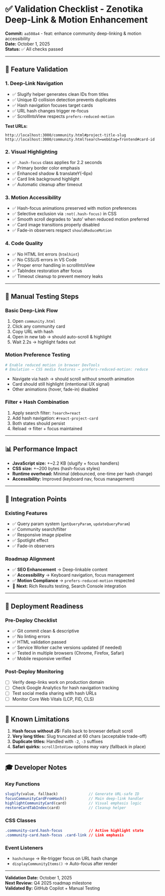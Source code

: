 # ✅ Validation Checklist - Zenotika Deep-Link & Motion Enhancement

**Commit:** `aa508a4` - feat: enhance community deep-linking & motion accessibility  
**Date:** October 1, 2025  
**Status:** ✅ All checks passed

---

## 🎯 Feature Validation

### 1. Deep-Link Navigation
- ✅ Slugify helper generates clean IDs from titles
- ✅ Unique ID collision detection prevents duplicates
- ✅ Hash navigation focuses target cards
- ✅ URL hash changes trigger re-focus
- ✅ ScrollIntoView respects `prefers-reduced-motion`

**Test URLs:**
```
http://localhost:3000/community.html#project-title-slug
http://localhost:3000/community.html?search=web&tag=frontend#card-id
```

### 2. Visual Highlighting
- ✅ `.hash-focus` class applies for 2.2 seconds
- ✅ Primary border color emphasis
- ✅ Enhanced shadow & translateY(-6px)
- ✅ Card link background highlight
- ✅ Automatic cleanup after timeout

### 3. Motion Accessibility
- ✅ Hash-focus animations preserved with motion preferences
- ✅ Selective exclusion via `:not(.hash-focus)` in CSS
- ✅ Smooth scroll degrades to 'auto' when reduced motion preferred
- ✅ Card image transitions properly disabled
- ✅ Fade-in observers respect `shouldReduceMotion`

### 4. Code Quality
- ✅ No HTML lint errors (`htmlhint`)
- ✅ No CSS/JS errors in VS Code
- ✅ Proper error handling in scrollIntoView
- ✅ TabIndex restoration after focus
- ✅ Timeout cleanup to prevent memory leaks

---

## 🧪 Manual Testing Steps

### Basic Deep-Link Flow
1. Open `community.html`
2. Click any community card
3. Copy URL with hash
4. Open in new tab → should auto-scroll & highlight
5. Wait 2.2s → highlight fades out

### Motion Preference Testing
```bash
# Enable reduced motion in browser DevTools
# Emulation → CSS media features → prefers-reduced-motion: reduce
```
- Navigate via hash → should scroll without smooth animation
- Card should still highlight (intentional UX signal)
- Other animations (hover, fade-in) disabled

### Filter + Hash Combination
1. Apply search filter: `?search=react`
2. Add hash navigation: `#react-project-card`
3. Both states should persist
4. Reload → filter + focus maintained

---

## 📊 Performance Impact

- **JavaScript size:** +~2.2 KB (slugify + focus handlers)
- **CSS size:** +~200 bytes (hash-focus styles)
- **Runtime overhead:** Minimal (debounced, one-time per hash change)
- **Accessibility:** Improved (keyboard nav, focus management)

---

## 🔗 Integration Points

### Existing Features
- ✅ Query param system (`getQueryParam`, `updateQueryParam`)
- ✅ Community search/filter
- ✅ Responsive image pipeline
- ✅ Spotlight effect
- ✅ Fade-in observers

### Roadmap Alignment
- ✅ **SEO Enhancement** → Deep-linkable content
- ✅ **Accessibility** → Keyboard navigation, focus management
- ✅ **Motion Compliance** → `prefers-reduced-motion` respected
- 🔄 **Next:** Rich Results testing, Search Console integration

---

## 🚀 Deployment Readiness

### Pre-Deploy Checklist
- ✅ Git commit clean & descriptive
- ✅ No linting errors
- ✅ HTML validation passed
- ✅ Service Worker cache versions updated (if needed)
- ✅ Tested in multiple browsers (Chrome, Firefox, Safari)
- ✅ Mobile responsive verified

### Post-Deploy Monitoring
- [ ] Verify deep-links work on production domain
- [ ] Check Google Analytics for hash navigation tracking
- [ ] Test social media sharing with hash URLs
- [ ] Monitor Core Web Vitals (LCP, FID, CLS)

---

## 📝 Known Limitations

1. **Hash focus without JS:** Falls back to browser default scroll
2. **Very long titles:** Slug truncated at 60 chars (acceptable trade-off)
3. **Duplicate titles:** Handled with `-2`, `-3` suffixes
4. **Safari quirks:** `scrollIntoView` options may vary (fallback in place)

---

## 🎓 Developer Notes

### Key Functions
```javascript
slugify(value, fallback)              // Generate URL-safe ID
focusCommunityCardFromHash()          // Main deep-link handler
highlightCommunityCard(card)          // Visual emphasis logic
restoreCardTabIndex(card)             // Cleanup helper
```

### CSS Classes
```css
.community-card.hash-focus            // Active highlight state
.community-card.hash-focus .card-link // Link emphasis
```

### Event Listeners
- `hashchange` → Re-trigger focus on URL hash change
- `displayCommunityItems()` → Auto-focus after render

---

**Validation Date:** October 1, 2025  
**Next Review:** Q4 2025 roadmap milestone  
**Validated By:** GitHub Copilot + Manual Testing
